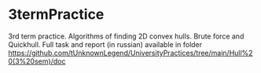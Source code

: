 # 3termPractice
3rd term practice. Algorithms of finding 2D convex hulls. Brute force and Quickhull. Full task and report (in russian) available in folder https://github.com/tUnknownLegend/UniversityPractices/tree/main/Hull%20(3%20sem)/doc
